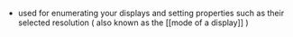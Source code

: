 - used for enumerating your displays and setting properties such as their selected resolution ( also known as the [[mode of a display]] )